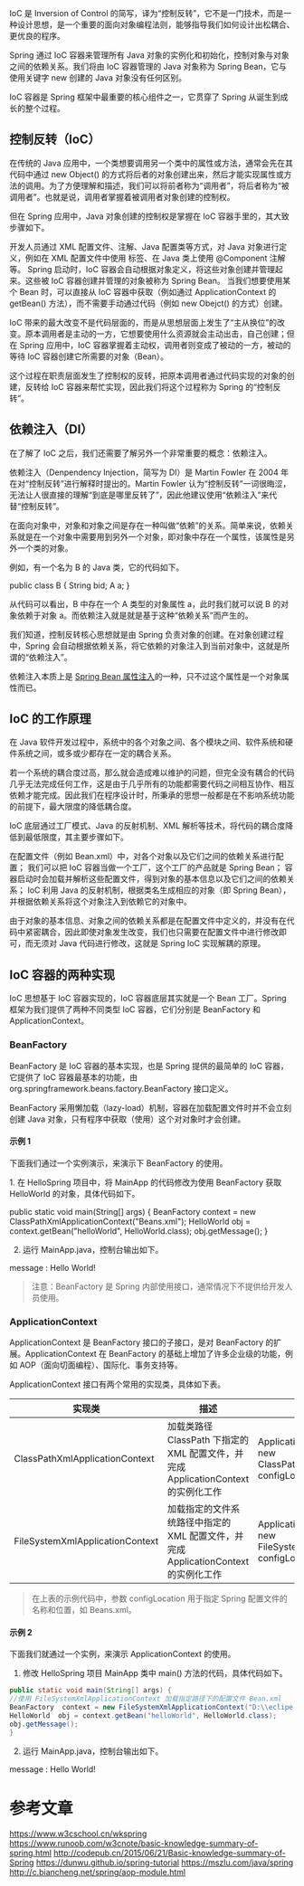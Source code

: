 IoC 是 Inversion of Control 的简写，译为“控制反转”，它不是一门技术，而是一种设计思想，是一个重要的面向对象编程法则，能够指导我们如何设计出松耦合、更优良的程序。

Spring 通过 IoC 容器来管理所有 Java 对象的实例化和初始化，控制对象与对象之间的依赖关系。我们将由 IoC 容器管理的 Java 对象称为 Spring Bean，它与使用关键字 new 创建的 Java 对象没有任何区别。

IoC 容器是 Spring 框架中最重要的核心组件之一，它贯穿了 Spring 从诞生到成长的整个过程。

## 控制反转（IoC）

在传统的 Java 应用中，一个类想要调用另一个类中的属性或方法，通常会先在其代码中通过 new Object() 的方式将后者的对象创建出来，然后才能实现属性或方法的调用。为了方便理解和描述，我们可以将前者称为“调用者”，将后者称为“被调用者”。也就是说，调用者掌握着被调用者对象创建的控制权。

但在 Spring 应用中，Java 对象创建的控制权是掌握在 IoC 容器手里的，其大致步骤如下。

开发人员通过 XML 配置文件、注解、Java 配置类等方式，对 Java 对象进行定义，例如在 XML 配置文件中使用 <bean> 标签、在 Java 类上使用 @Component 注解等。 
Spring 启动时，IoC 容器会自动根据对象定义，将这些对象创建并管理起来。这些被 IoC 容器创建并管理的对象被称为 Spring Bean。 
当我们想要使用某个 Bean 时，可以直接从 IoC 容器中获取（例如通过 ApplicationContext 的 getBean() 方法），而不需要手动通过代码（例如 new Obejct() 的方式）创建。

IoC 带来的最大改变不是代码层面的，而是从思想层面上发生了“主从换位”的改变。原本调用者是主动的一方，它想要使用什么资源就会主动出击，自己创建；但在 Spring 应用中，IoC 容器掌握着主动权，调用者则变成了被动的一方，被动的等待 IoC 容器创建它所需要的对象（Bean）。

这个过程在职责层面发生了控制权的反转，把原本调用者通过代码实现的对象的创建，反转给 IoC 容器来帮忙实现，因此我们将这个过程称为 Spring 的“控制反转”。

## 依赖注入（DI）

在了解了 IoC 之后，我们还需要了解另外一个非常重要的概念：依赖注入。

依赖注入（Denpendency Injection，简写为 DI）是 Martin Fowler 在 2004 年在对“控制反转”进行解释时提出的。Martin Fowler 认为“控制反转”一词很晦涩，无法让人很直接的理解“到底是哪里反转了”，因此他建议使用“依赖注入”来代替“控制反转”。

在面向对象中，对象和对象之间是存在一种叫做“依赖”的关系。简单来说，依赖关系就是在一个对象中需要用到另外一个对象，即对象中存在一个属性，该属性是另外一个类的对象。

例如，有一个名为 B 的 Java 类，它的代码如下。





 

public class  B { 
String  bid; 
A  a; 
}

 





从代码可以看出，B 中存在一个 A 类型的对象属性 a，此时我们就可以说 B 的对象依赖于对象 a。而依赖注入就是就是基于这种“依赖关系”而产生的。

我们知道，控制反转核心思想就是由 Spring 负责对象的创建。在对象创建过程中，Spring 会自动根据依赖关系，将它依赖的对象注入到当前对象中，这就是所谓的“依赖注入”。

依赖注入本质上是 [Spring Bean 属性注入](http://c.biancheng.net/spring/attr-injection.html)的一种，只不过这个属性是一个对象属性而已。

## IoC 的工作原理

在 Java 软件开发过程中，系统中的各个对象之间、各个模块之间、软件系统和硬件系统之间，或多或少都存在一定的耦合关系。

若一个系统的耦合度过高，那么就会造成难以维护的问题，但完全没有耦合的代码几乎无法完成任何工作，这是由于几乎所有的功能都需要代码之间相互协作、相互依赖才能完成。因此我们在程序设计时，所秉承的思想一般都是在不影响系统功能的前提下，最大限度的降低耦合度。

IoC 底层通过工厂模式、Java 的反射机制、XML 解析等技术，将代码的耦合度降低到最低限度，其主要步骤如下。

在配置文件（例如 Bean.xml）中，对各个对象以及它们之间的依赖关系进行配置；
我们可以把 IoC 容器当做一个工厂，这个工厂的产品就是 Spring Bean；
容器启动时会加载并解析这些配置文件，得到对象的基本信息以及它们之间的依赖关系；
IoC 利用 Java 的反射机制，根据类名生成相应的对象（即 Spring Bean），并根据依赖关系将这个对象注入到依赖它的对象中。

由于对象的基本信息、对象之间的依赖关系都是在配置文件中定义的，并没有在代码中紧密耦合，因此即使对象发生改变，我们也只需要在配置文件中进行修改即可，而无须对 Java 代码进行修改，这就是 Spring IoC 实现解耦的原理。

## IoC 容器的两种实现

IoC 思想基于 IoC 容器实现的，IoC 容器底层其实就是一个 Bean 工厂。Spring 框架为我们提供了两种不同类型 IoC 容器，它们分别是 BeanFactory 和 ApplicationContext。

### BeanFactory

BeanFactory 是 IoC 容器的基本实现，也是 Spring 提供的最简单的 IoC 容器，它提供了 IoC 容器最基本的功能，由 org.springframework.beans.factory.BeanFactory 接口定义。

BeanFactory 采用懒加载（lazy-load）机制，容器在加载配置文件时并不会立刻创建 Java 对象，只有程序中获取（使用）这个对对象时才会创建。

#### 示例 1

下面我们通过一个实例演示，来演示下 BeanFactory 的使用。

1\. 在 HelloSpring 项目中，将 MainApp 的代码修改为使用 BeanFactory 获取 HelloWorld 的对象，具体代码如下。





 

public static void main(String[] args) {
BeanFactory  context = new ClassPathXmlApplicationContext("Beans.xml");
HelloWorld  obj = context.getBean("helloWorld", HelloWorld.class);
obj.getMessage();
}

 





2. 运行 MainApp.java，控制台输出如下。

 message : Hello World! 

> 注意：BeanFactory 是 Spring 内部使用接口，通常情况下不提供给开发人员使用。

### ApplicationContext

ApplicationContext 是 BeanFactory 接口的子接口，是对 BeanFactory 的扩展。ApplicationContext 在 BeanFactory 的基础上增加了许多企业级的功能，例如 AOP（面向切面编程）、国际化、事务支持等。

ApplicationContext 接口有两个常用的实现类，具体如下表。

| 实现类 | 描述 | 示例代码 |
| --- | --- | --- |
| ClassPathXmlApplicationContext | 加载类路径 ClassPath 下指定的 XML 配置文件，并完成 ApplicationContext 的实例化工作 | ApplicationContext applicationContext = new ClassPathXmlApplicationContext(String configLocation); |
| FileSystemXmlApplicationContext | 加载指定的文件系统路径中指定的 XML 配置文件，并完成 ApplicationContext 的实例化工作 | ApplicationContext applicationContext = new FileSystemXmlApplicationContext(String configLocation); |

> 在上表的示例代码中，参数 configLocation 用于指定 Spring 配置文件的名称和位置，如 Beans.xml。

#### 示例 2

下面我们就通过一个实例，来演示 ApplicationContext 的使用。

1. 修改 HelloSpring 项目 MainApp 类中 main() 方法的代码，具体代码如下。





 
````java
public static void main(String[] args) {
//使用 FileSystemXmlApplicationContext 加载指定路径下的配置文件 Bean.xml
BeanFactory  context = new FileSystemXmlApplicationContext("D:\\eclipe workspace\\spring workspace\\HelloSpring\\src\\Beans.xml");
HelloWorld  obj = context.getBean("helloWorld", HelloWorld.class);
obj.getMessage();
}
````
 





2. 运行 MainApp.java，控制台输出如下。

 message : Hello World! 

# 参考文章
https://www.w3cschool.cn/wkspring
https://www.runoob.com/w3cnote/basic-knowledge-summary-of-spring.html
http://codepub.cn/2015/06/21/Basic-knowledge-summary-of-Spring
https://dunwu.github.io/spring-tutorial
https://mszlu.com/java/spring
http://c.biancheng.net/spring/aop-module.html
